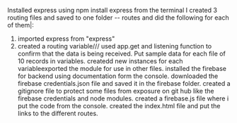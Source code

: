 Installed express using npm install express from the terminal
I created 3 routing files and saved to one folder -- routes and did the following for each of them|:
1. imported express from "express"
2. created a routing variable///
used app.get and listening function to confirm that the data is being received.
Put sample data for each file of 10 records in variables.
createdd new instances for each variableexported the module for use in other files.
installed the firebase for backend using documentation form the console.
downloaded the firebase credentials.json file and saved it in the firebase folder.
created a gitignore file to protect some files from exposure on git hub like the firebase credentials and node modules.
created a firebase.js file where i put the code from the console.
created the index.html file and put the links to the different routes.